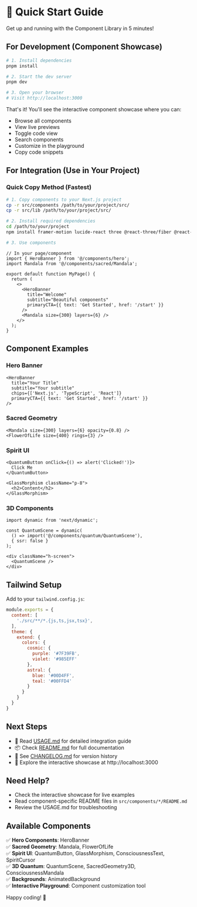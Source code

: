 # 🚀 Quick Start Guide

Get up and running with the Component Library in 5 minutes!

## For Development (Component Showcase)

```bash
# 1. Install dependencies
pnpm install

# 2. Start the dev server
pnpm dev

# 3. Open your browser
# Visit http://localhost:3000
```

That's it! You'll see the interactive component showcase where you can:
- Browse all components
- View live previews
- Toggle code view
- Search components
- Customize in the playground
- Copy code snippets

## For Integration (Use in Your Project)

### Quick Copy Method (Fastest)

```bash
# 1. Copy components to your Next.js project
cp -r src/components /path/to/your/project/src/
cp -r src/lib /path/to/your/project/src/

# 2. Install required dependencies
cd /path/to/your/project
npm install framer-motion lucide-react three @react-three/fiber @react-three/drei tailwindcss clsx tailwind-merge

# 3. Use components
```

```tsx
// In your page/component
import { HeroBanner } from '@/components/hero';
import Mandala from '@/components/sacred/Mandala';

export default function MyPage() {
  return (
    <>
      <HeroBanner
        title="Welcome"
        subtitle="Beautiful components"
        primaryCTA={{ text: 'Get Started', href: '/start' }}
      />
      <Mandala size={300} layers={6} />
    </>
  );
}
```

## Component Examples

### Hero Banner
```tsx
<HeroBanner
  title="Your Title"
  subtitle="Your subtitle"
  chips={['Next.js', 'TypeScript', 'React']}
  primaryCTA={{ text: 'Get Started', href: '/start' }}
/>
```

### Sacred Geometry
```tsx
<Mandala size={300} layers={6} opacity={0.8} />
<FlowerOfLife size={400} rings={3} />
```

### Spirit UI
```tsx
<QuantumButton onClick={() => alert('Clicked!')}>
  Click Me
</QuantumButton>

<GlassMorphism className="p-8">
  <h2>Content</h2>
</GlassMorphism>
```

### 3D Components
```tsx
import dynamic from 'next/dynamic';

const QuantumScene = dynamic(
  () => import('@/components/quantum/QuantumScene'),
  { ssr: false }
);

<div className="h-screen">
  <QuantumScene />
</div>
```

## Tailwind Setup

Add to your `tailwind.config.js`:

```js
module.exports = {
  content: [
    './src/**/*.{js,ts,jsx,tsx}',
  ],
  theme: {
    extend: {
      colors: {
        cosmic: {
          purple: '#7F39FB',
          violet: '#985EFF'
        },
        astral: {
          blue: '#00D4FF',
          teal: '#00FFD4'
        }
      }
    }
  }
}
```

## Next Steps

- 📖 Read [USAGE.md](./USAGE.md) for detailed integration guide
- 📦 Check [README.md](./README.md) for full documentation
- 🔄 See [CHANGELOG.md](./CHANGELOG.md) for version history
- 🎨 Explore the interactive showcase at http://localhost:3000

## Need Help?

- Check the interactive showcase for live examples
- Read component-specific README files in `src/components/*/README.md`
- Review the USAGE.md for troubleshooting

## Available Components

✅ **Hero Components**: HeroBanner  
✅ **Sacred Geometry**: Mandala, FlowerOfLife  
✅ **Spirit UI**: QuantumButton, GlassMorphism, ConsciousnessText, SpiritCursor  
✅ **3D Quantum**: QuantumScene, SacredGeometry3D, ConsciousnessMandala  
✅ **Backgrounds**: AnimatedBackground  
✅ **Interactive Playground**: Component customization tool  

Happy coding! 🎉

